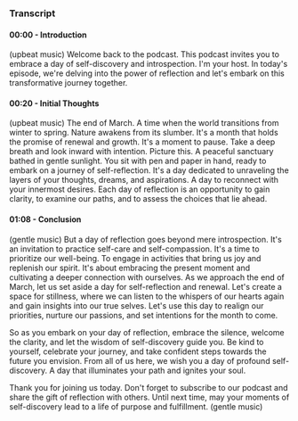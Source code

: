 ### Transcript

#### 00:00 - Introduction
(upbeat music)
Welcome back to the podcast. This podcast invites you to embrace a day of self-discovery and introspection. I'm your host. In today's episode, we're delving into the power of reflection and let's embark on this transformative journey together. 

#### 00:20 - Initial Thoughts
(upbeat music)
The end of March. A time when the world transitions from winter to spring. Nature awakens from its slumber. It's a month that holds the promise of renewal and growth. It's a moment to pause. Take a deep breath and look inward with intention. Picture this. A peaceful sanctuary bathed in gentle sunlight. You sit with pen and paper in hand, ready to embark on a journey of self-reflection. It's a day dedicated to unraveling the layers of your thoughts, dreams, and aspirations. A day to reconnect with your innermost desires. Each day of reflection is an opportunity to gain clarity, to examine our paths, and to assess the choices that lie ahead.

#### 01:08 - Conclusion
(gentle music)
But a day of reflection goes beyond mere introspection. It's an invitation to practice self-care and self-compassion. It's a time to prioritize our well-being. To engage in activities that bring us joy and replenish our spirit. It's about embracing the present moment and cultivating a deeper connection with ourselves. As we approach the end of March, let us set aside a day for self-reflection and renewal. Let's create a space for stillness, where we can listen to the whispers of our hearts again and gain insights into our true selves. Let's use this day to realign our priorities, nurture our passions, and set intentions for the month to come.

So as you embark on your day of reflection, embrace the silence, welcome the clarity, and let the wisdom of self-discovery guide you. Be kind to yourself, celebrate your journey, and take confident steps towards the future you envision. From all of us here, we wish you a day of profound self-discovery. A day that illuminates your path and ignites your soul.

Thank you for joining us today. Don't forget to subscribe to our podcast and share the gift of reflection with others. Until next time, may your moments of self-discovery lead to a life of purpose and fulfillment.
(gentle music)
